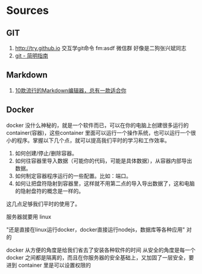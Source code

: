 # Sources


##  GIT

1.	http://try.github.io 交互学git命令   fm:asdf 微信群 好像是二狗张兴斌同志
2.	[git - 简明指南](http://rogerdudler.github.io/git-guide/index.zh.html)


##  Markdown
1.	[10款流行的Markdown编辑器，总有一款适合你](http://www.csdn.net/article/2014-05-05/2819623)


##  Docker

docker 没什么神秘的，就是一个软件而已，可以在你的电脑上创建很多运行的container(容器)，这些container 里面可以运行一个操作系统，也可以运行一个很小的程序。掌握以下几个点，就可以提高我们平时的学习和工作效率。
1. 如何创建/停止/删除容器。
2. 如何往容器里导入数据（可能你的代码，可能是具体数据），从容器内部导出数据。
3. 如何制定容器程序运行的一些配置。比如：端口。
4. 如何让把盘符隐射到容器里，这样就不用第二点的导入导出数据了，这和电脑的隐射盘符的概念是一样的。

这几点足够我们平时的使用了。

服务器就要用 linux

"还是直接在linux运行docker，docker直接运行nodejs，数据库等各种应用"
对的

docker 从方便的角度是给我们省去了安装各种软件的时间
从安全的角度是每一个 docker 之间都是隔离的，而且在你服务器的安全基础上，又加固了一层安全，要进到 container 里是可以设置权限的
